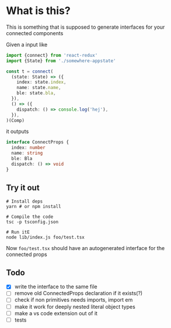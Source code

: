 # What is this?

This is something that is supposed to generate interfaces for your connected components

Given a input like

```typescript
import {connect} from 'react-redux'
import {State} from './somewhere-appstate'

const t = connect(
  (state: State) => ({
    index: state.index,
    name: state.name,
    ble: state.bla,
  }),
  () => ({
    dispatch: () => console.log('hej'),
  }),
)(Comp)
```

it outputs

```typescript
interface ConnectProps {
  index: number
  name: string
  ble: Bla
  dispatch: () => void
}
```

## Try it out

```shell
# Install deps
yarn # or npm install

# Compile the code
tsc -p tsconfig.json

# Run itE
node lib/index.js foo/test.tsx
```

Now `foo/test.tsx` should have an autogenerated interface for the connected props

## Todo

* [x] write the interface to the same file
* [ ] remove old ConnectedProps declaration if it exists(?)
* [ ] check if non primitives needs imports, import em
* [ ] make it work for deeply nested literal object types
* [ ] make a vs code extension out of it
* [ ] tests
